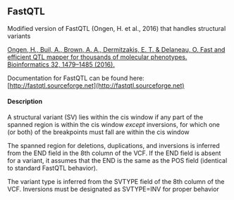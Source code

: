 FastQTL
---------

Modified version of FastQTL (Ongen, H. et al., 2016) that handles structural variants

[Ongen, H., Buil, A., Brown, A. A., Dermitzakis, E. T. & Delaneau, O. Fast and efficient QTL mapper for thousands of molecular phenotypes. Bioinformatics 32, 1479–1485 (2016).](http://bioinformatics.oxfordjournals.org/content/32/10/1479)

Documentation for FastQTL can be found here: [http://fastqtl.sourceforge.net](http://fastqtl.sourceforge.net)

#### Description

A structural variant (SV) lies within the cis window if any part of the spanned region is within the cis window *except* inversions, for which one (or both) of the breakpoints must fall are within the cis window

The spanned region for deletions, duplications, and inversions is inferred from the END field in the 8th column of the VCF. If the END field is absent for a variant, it assumes that the END is the same as the POS field (identical to standard FastQTL behavior).

The variant type is inferred from the SVTYPE field of the 8th column of the VCF. Inversions must be designated as SVTYPE=INV for proper behavior

